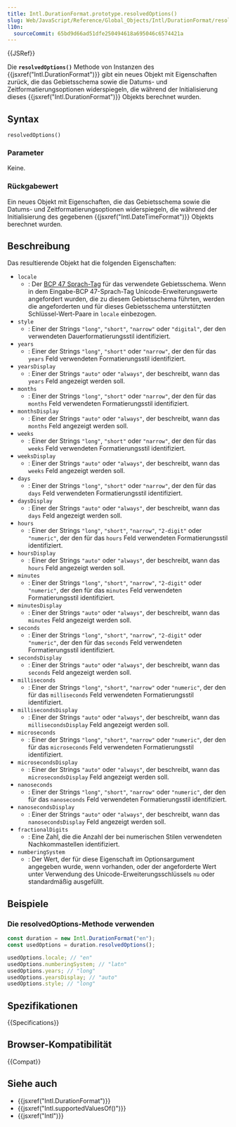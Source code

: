 ```yaml
---
title: Intl.DurationFormat.prototype.resolvedOptions()
slug: Web/JavaScript/Reference/Global_Objects/Intl/DurationFormat/resolvedOptions
l10n:
  sourceCommit: 65bd9d66ad51dfe250494618a695046c6574421a
---
```


{{JSRef}}

Die **`resolvedOptions()`** Methode von Instanzen des {{jsxref("Intl.DurationFormat")}} gibt ein neues Objekt mit Eigenschaften zurück, die das Gebietsschema sowie die Datums- und Zeitformatierungsoptionen widerspiegeln, die während der Initialisierung dieses {{jsxref("Intl.DurationFormat")}} Objekts berechnet wurden.

## Syntax

```js-nolint
resolvedOptions()
```

### Parameter

Keine.

### Rückgabewert

Ein neues Objekt mit Eigenschaften, die das Gebietsschema sowie die Datums- und Zeitformatierungsoptionen widerspiegeln, die während der Initialisierung des gegebenen {{jsxref("Intl.DateTimeFormat")}} Objekts berechnet wurden.

## Beschreibung

Das resultierende Objekt hat die folgenden Eigenschaften:

- `locale`
  - : Der [BCP 47 Sprach-Tag](https://datatracker.ietf.org/doc/html/rfc5646) für das verwendete Gebietsschema. Wenn in dem Eingabe-BCP 47-Sprach-Tag Unicode-Erweiterungswerte angefordert wurden, die zu diesem Gebietsschema führten, werden die angeforderten und für dieses Gebietsschema unterstützten Schlüssel-Wert-Paare in `locale` einbezogen.
- `style`
  - : Einer der Strings `"long"`, `"short"`, `"narrow"` oder `"digital"`, der den verwendeten Dauerformatierungsstil identifiziert.
- `years`
  - : Einer der Strings `"long"`, `"short"` oder `"narrow"`, der den für das `years` Feld verwendeten Formatierungsstil identifiziert.
- `yearsDisplay`
  - : Einer der Strings `"auto"` oder `"always"`, der beschreibt, wann das `years` Feld angezeigt werden soll.
- `months`
  - : Einer der Strings `"long"`, `"short"` oder `"narrow"`, der den für das `months` Feld verwendeten Formatierungsstil identifiziert.
- `monthsDisplay`
  - : Einer der Strings `"auto"` oder `"always"`, der beschreibt, wann das `months` Feld angezeigt werden soll.
- `weeks`
  - : Einer der Strings `"long"`, `"short"` oder `"narrow"`, der den für das `weeks` Feld verwendeten Formatierungsstil identifiziert.
- `weeksDisplay`
  - : Einer der Strings `"auto"` oder `"always"`, der beschreibt, wann das `weeks` Feld angezeigt werden soll.
- `days`
  - : Einer der Strings `"long"`, `"short"` oder `"narrow"`, der den für das `days` Feld verwendeten Formatierungsstil identifiziert.
- `daysDisplay`
  - : Einer der Strings `"auto"` oder `"always"`, der beschreibt, wann das `days` Feld angezeigt werden soll.
- `hours`
  - : Einer der Strings `"long"`, `"short"`, `"narrow"`, `"2-digit"` oder `"numeric"`, der den für das `hours` Feld verwendeten Formatierungsstil identifiziert.
- `hoursDisplay`
  - : Einer der Strings `"auto"` oder `"always"`, der beschreibt, wann das `hours` Feld angezeigt werden soll.
- `minutes`
  - : Einer der Strings `"long"`, `"short"`, `"narrow"`, `"2-digit"` oder `"numeric"`, der den für das `minutes` Feld verwendeten Formatierungsstil identifiziert.
- `minutesDisplay`
  - : Einer der Strings `"auto"` oder `"always"`, der beschreibt, wann das `minutes` Feld angezeigt werden soll.
- `seconds`
  - : Einer der Strings `"long"`, `"short"`, `"narrow"`, `"2-digit"` oder `"numeric"`, der den für das `seconds` Feld verwendeten Formatierungsstil identifiziert.
- `secondsDisplay`
  - : Einer der Strings `"auto"` oder `"always"`, der beschreibt, wann das `seconds` Feld angezeigt werden soll.
- `milliseconds`
  - : Einer der Strings `"long"`, `"short"`, `"narrow"` oder `"numeric"`, der den für das `milliseconds` Feld verwendeten Formatierungsstil identifiziert.
- `millisecondsDisplay`
  - : Einer der Strings `"auto"` oder `"always"`, der beschreibt, wann das `millisecondsDisplay` Feld angezeigt werden soll.
- `microseconds`
  - : Einer der Strings `"long"`, `"short"`, `"narrow"` oder `"numeric"`, der den für das `microseconds` Feld verwendeten Formatierungsstil identifiziert.
- `microsecondsDisplay`
  - : Einer der Strings `"auto"` oder `"always"`, der beschreibt, wann das `microsecondsDisplay` Feld angezeigt werden soll.
- `nanoseconds`
  - : Einer der Strings `"long"`, `"short"`, `"narrow"` oder `"numeric"`, der den für das `nanoseconds` Feld verwendeten Formatierungsstil identifiziert.
- `nanosecondsDisplay`
  - : Einer der Strings `"auto"` oder `"always"`, der beschreibt, wann das `nanosecondsDisplay` Feld angezeigt werden soll.
- `fractionalDigits`
  - : Eine Zahl, die die Anzahl der bei numerischen Stilen verwendeten Nachkommastellen identifiziert.
- `numberingSystem`
  - : Der Wert, der für diese Eigenschaft im Optionsargument angegeben wurde, wenn vorhanden, oder der angeforderte Wert unter Verwendung des Unicode-Erweiterungsschlüssels `nu` oder standardmäßig ausgefüllt.

## Beispiele

### Die resolvedOptions-Methode verwenden

```js
const duration = new Intl.DurationFormat("en");
const usedOptions = duration.resolvedOptions();

usedOptions.locale; // "en"
usedOptions.numberingSystem; // "latn"
usedOptions.years; // "long"
usedOptions.yearsDisplay; // "auto"
usedOptions.style; // "long"
```

## Spezifikationen

{{Specifications}}

## Browser-Kompatibilität

{{Compat}}

## Siehe auch

- {{jsxref("Intl.DurationFormat")}}
- {{jsxref("Intl.supportedValuesOf()")}}
- {{jsxref("Intl")}}
